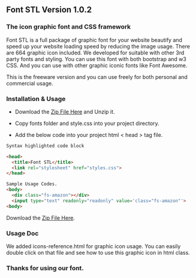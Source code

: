 ## Font STL Version 1.0.2

### The icon graphic font and CSS framework

Font STL is a full package of graphic font for your website beautify and speed up your website loading speed by reducing the image usage. There are 664 graphic icon included. We developed for suitable with other 3rd party fonts and styling. You can use this font with both bootstrap and w3 CSS. And you can use with other graphic iconic fonts like Font Awesome.

This is the freeware version and you can use freely for both personal and commercial usage.

### Installation & Usage

- Download the [Zip File Here](https://github.com/stonelanditdev/fontstl/raw/master/font-stl.zip) and Unzip it.

- Copy fonts folder and style.css into your project directory.

- Add the below code into your project html < head > tag file.


```markdown
Syntax highlighted code block

<head>
  <title>Font STL</title>
  <link rel="stylesheet" href="styles.css">
</head>

Sample Usage Codes.
<body>
  <div class="fs-amazon"></div>
  <input type="text" readonly="readonly" value='class="fs-amazon"'>
<body>

```

Download the [Zip File Here](https://github.com/stonelanditdev/fontstl/raw/master/font-stl.zip).

### Usage Doc

We added icons-reference.html for graphic icon usage. You can easily double click on that file and see how to use this graphic icon in html class.

### Thanks for using our font.
